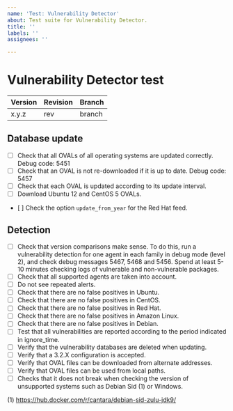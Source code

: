 ```yaml
---
name: 'Test: Vulnerability Detector'
about: Test suite for Vulnerability Detector.
title: ''
labels: ''
assignees: ''

---
```


# Vulnerability Detector test

| Version | Revision | Branch |
| --- | --- | --- |
| x.y.z | rev | branch |

## Database update

- [ ] Check that all OVALs of all operating systems are updated correctly. Debug code: 5451
- [ ] Check that an OVAL is not re-downloaded if it is up to date. Debug code: 5457
- [ ] Check that each OVAL is updated according to its update interval.
- [ ] Download Ubuntu 12 and CentOS 5 OVALs.
- [ ] Check the option `update_from_year` for the Red Hat feed.

## Detection

- [ ] Check that version comparisons make sense. To do this, run a vulnerability detection for one agent in each family in debug mode (level 2), and check debug messages 5467, 5468 and 5456.
Spend at least 5-10 minutes checking logs of vulnerable and non-vulnerable packages.
- [ ] Check that all supported agents are taken into account.
- [ ] Do not see repeated alerts.
- [ ] Check that there are no false positives in Ubuntu.
- [ ] Check that there are no false positives in CentOS.
- [ ] Check that there are no false positives in Red Hat.
- [ ] Check that there are no false positives in Amazon Linux.
- [ ] Check that there are no false positives in Debian.
- [ ] Test that all vulnerabilities are reported according to the period indicated in ignore_time.
- [ ] Verify that the vulnerability databases are deleted when updating.
- [ ] Verify that a 3.2.X configuration is accepted.
- [ ] Verify that OVAL files can be downloaded from alternate addresses.
- [ ] Verify that OVAL files can be used from local paths.
- [ ] Checks that it does not break when checking the version of unsupported systems such as Debian Sid (1) or Windows.

(1) https://hub.docker.com/r/cantara/debian-sid-zulu-jdk9/
